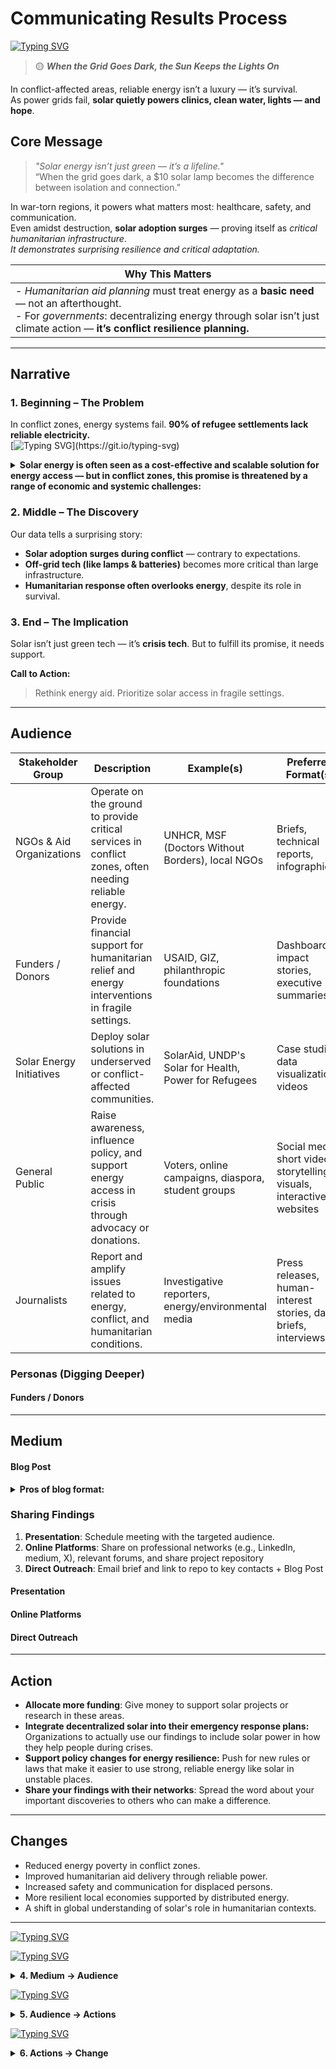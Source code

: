 
<!-- markdownlint-disable MD013 MD022 MD049 MD031 MD007 MD033 MD004 MD009 MD013 MD045 MD041 MD032 MD039 MD019 MD012-->
# Communicating Results Process
[![Typing SVG](https://readme-typing-svg.herokuapp.com?font=Poppins&weight=500&size=30&pause=1000&color=6396E9&center=true&vCenter=true&repeat=false&width=850&height=40&lines=Solar+Energy+as+Survival+Infrastructure+in+Conflict+Zones)](https://git.io/typing-svg)

> 🟡 _**When the Grid Goes Dark, the Sun Keeps the Lights On**_

In conflict-affected areas, reliable energy isn’t a luxury — it’s survival.  
As power grids fail, **solar quietly powers clinics, clean water, lights — and hope**.

## Core Message
> _"Solar energy isn’t just green — it’s a lifeline."_  
> “When the grid goes dark, a $10 solar lamp becomes the difference between isolation and connection.”

In war-torn regions, it powers what matters most: healthcare, safety, and communication.  
Even amidst destruction, **solar adoption surges** — proving itself as *critical humanitarian infrastructure*.  
_It demonstrates surprising resilience and critical adaptation._

| **Why This Matters** |
|--------------------------|
| - _Humanitarian aid planning_ must treat energy as a **basic need** — not an afterthought.<br>- For _governments_: decentralizing energy through solar isn’t just climate action — **it’s conflict resilience planning.** |

----
## Narrative

### **1. Beginning – The Problem**  
In conflict zones, energy systems fail. **90% of refugee settlements lack reliable electricity.**  
[![Typing SVG](https://readme-typing-svg.herokuapp.com?font=Poppins&weight=500&size=14&pause=1000&color=D43737&vCenter=true&repeat=false&width=850&height=40&lines=%F0%9F%93%88+Solar+once+offered+hope+%E2%80%94+but+rising+costs+in+conflicted+communities+threaten+its+role+as+*survival+infrastructure*.)](https://git.io/typing-svg)
<details>
<summary><b>Solar energy is often seen as a cost-effective and scalable solution for energy access — but in conflict zones, this promise is threatened by a range of economic and systemic challenges: </b></summary>

- **Solar is more expensive in conflict zones**  
  Even though solar is generally affordable worldwide, in areas affected by war or instability, solutions like solar kits can cost up to **57% more**, making them unaffordable for the communities that need them most. A relevant report is the [IEA's World Energy Outlook 2023](https://www.iea.org/reports/world-energy-outlook-2023)

- **People without electricity mostly live in these places**  
  An estimated **64% of people lacking electricity access live in conflict-affected regions**, meaning that high costs disproportionately impact the most vulnerable populations. The [World Bank's Energy Overview](https://www.worldbank.org/en/topic/energy/overview) states that "Eight out of 10 people without electricity today live in remote, fragile, or conflict-affected regions."

- **Investors see conflict zones as risky**  
  Due to **unstable governments**, **weak currencies**, and **political volatility**, investing in renewable energy in these regions is seen as high-risk and expensive. This discourages private sector involvement and leads to limited project implementation as stated in the paper ["The role of political risk in renewable energy investments: a developing country perspective"](https://citeseerx.ist.psu.edu/document?repid=rep1&type=pdf&doi=ea05d053748c4836f162eab825d84bb0fa47c2b3)

- **Humanitarian funding is falling short**  
  Traditional **grant-based aid is insufficient** for delivering sustainable solar solutions. Because energy is often categorized as a “development” goal rather than a humanitarian need, it receives **lower priority in emergency funding** — despite being essential for survival. The [Humanitarian Energy Outlook 2023](https://www.humanitarianenergy.org/assets/resources/HEO_2023.pdf)
from the Global Platform for Action (GPA) discusses this.

- **Private companies don’t want to invest**  
  Many businesses avoid refugee or displacement settings, viewing them as **temporary** and **not commercially viable**, which further reduces investment in renewable energy for those communities. The Norwegian Refugee Council (NRC) report ["Blended Finance Solutions for Clean Energy in Humanitarian and Displacement Settings"](https://www.nrc.no/globalassets/pdf/reports/blended-finance-solutions-for-clean-energy/blended-finance-solutions-for-clean-energy-in-humanitarian-and-displacement-settings.pdf) explains it.

These interconnected barriers threaten the role of solar energy as a reliable form of survival infrastructure in the very places where it’s needed most.


</details>


### **2. Middle – The Discovery**  
Our data tells a surprising story:  
- **Solar adoption surges during conflict** — contrary to expectations.
- **Off-grid tech (like lamps & batteries)** becomes more critical than large infrastructure.
- **Humanitarian response often overlooks energy**, despite its role in survival.


### 3. End – The Implication  
Solar isn’t just green tech — it’s **crisis tech**. But to fulfill its promise, it needs support.  

**Call to Action:**  
> Rethink energy aid. Prioritize solar access in fragile settings.

----

## Audience

| Stakeholder Group         | Description                                                                                          | Example(s)                                          | Preferred Format(s)                                             |
|---------------------------|------------------------------------------------------------------------------------------------------|-----------------------------------------------------|------------------------------------------------------------------|
| NGOs & Aid Organizations  | Operate on the ground to provide critical services in conflict zones, often needing reliable energy. | UNHCR, MSF (Doctors Without Borders), local NGOs    | Briefs, technical reports, infographics                         |
| Funders / Donors          | Provide financial support for humanitarian relief and energy interventions in fragile settings.     | USAID, GIZ, philanthropic foundations               | Dashboards, impact stories, executive summaries                  |
| Solar Energy Initiatives  | Deploy solar solutions in underserved or conflict-affected communities.                             | SolarAid, UNDP's Solar for Health, Power for Refugees | Case studies, data visualizations, videos                         |
| General Public            | Raise awareness, influence policy, and support energy access in crisis through advocacy or donations. | Voters, online campaigns, diaspora, student groups  | Social media, short videos, storytelling visuals, interactive websites |
| Journalists               | Report and amplify issues related to energy, conflict, and humanitarian conditions.                   | Investigative reporters, energy/environmental media | Press releases, human-interest stories, data briefs, interviews  |

### Personas (Digging Deeper)
#### Funders / Donors 



----
## Medium 
#### Blog Post

<details>
<summary><b>Pros of blog format: </b></summary>
  
- **Accessible:** Translates complex findings for non-experts.
- **Shareable:** Easy to post on LinkedIn, Twitter/X, Medium.
- **Narrative-driven:** Great for framing a compelling message.
- **Connects emotionally:** Can show real-world impact, photos, quotes.
- **Boosts visibility** A well-SEO’d blog can reach new audiences.
</details>


### Sharing Findings

1. **Presentation**: Schedule meeting with the targeted audience.
2. **Online Platforms**: Share on professional networks (e.g., LinkedIn, medium, X), relevant forums, and share project repository
3. **Direct Outreach**: Email brief and link to repo to key contacts + Blog Post

#### Presentation
#### Online Platforms
#### Direct Outreach

----

## Action

- **Allocate more funding**: Give money to support solar projects or research in these areas.  
- **Integrate decentralized solar into their emergency response plans:** Organizations to actually use our findings to include solar power in how they help people during crises.
- **Support policy changes for energy resilience:** Push for new rules or laws that make it easier to use strong, reliable energy like solar in unstable places.
- **Share your findings with their networks**: Spread the word about your important discoveries to others who can make a difference.

----

## Changes 
- Reduced energy poverty in conflict zones.
- Improved humanitarian aid delivery through reliable power.
- Increased safety and communication for displaced persons.
- More resilient local economies supported by distributed energy.
- A shift in global understanding of solar's role in humanitarian contexts.
----

[![Typing SVG](https://readme-typing-svg.herokuapp.com?font=Poppins&weight=500&pause=1000&color=44669F&vCenter=true&repeat=false&width=850&height=40&lines=3.+Story+%E2%86%92+Medium)](https://git.io/typing-svg)


[![Typing SVG](https://readme-typing-svg.herokuapp.com?font=Poppins&weight=500&pause=1000&color=44669F&vCenter=true&repeat=false&width=850&height=40&lines=4.+Medium+%E2%86%92+Audience)](https://git.io/typing-svg)
<details>
<summary><b>4. Medium → Audience </b></summary>


</details>

[![Typing SVG](https://readme-typing-svg.herokuapp.com?font=Poppins&weight=500&pause=1000&color=44669F&vCenter=true&repeat=false&width=850&height=40&lines=5.+Audience+%E2%86%92+Actions)](https://git.io/typing-svg)
<details>
<summary><b>5. Audience → Actions </b></summary>


</details>



[![Typing SVG](https://readme-typing-svg.herokuapp.com?font=Poppins&weight=500&pause=1000&color=44669F&vCenter=true&repeat=false&width=850&height=40&lines=6.+Actions+%E2%86%92+Change+)](https://git.io/typing-svg)
<details>
<summary><b>6. Actions → Change </b></summary>


</details>
